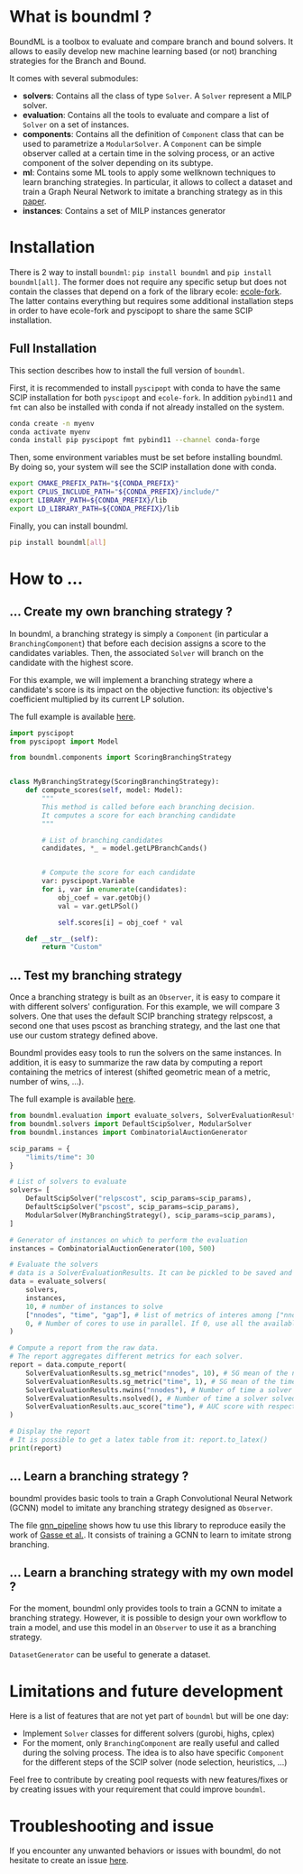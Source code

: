 # What is boundml ?

BoundML is a toolbox to evaluate and compare branch and bound solvers.
It allows to easily develop new machine learning based (or not) branching strategies for the Branch and Bound.

It comes with several submodules:
- **solvers**: Contains all the class of type `Solver`. A `Solver` represent a MILP solver. 
- **evaluation**: Contains all the tools to evaluate and compare a list of `Solver` on a set of instances.
- **components**: Contains all the definition of `Component` class that can be used to parametrize a `ModularSolver`. A `Component` can be simple observer called at a certain time in the solving process, or an active component of the solver depending on its subtype.
- **ml**: Contains some ML tools to apply some wellknown techniques to learn branching strategies. In particular, it
  allows to collect a dataset and train a Graph Neural Network to imitate a branching strategy as in
  this [paper](http://arxiv.org/abs/1906.01629).
- **instances**: Contains a set of MILP instances generator

# Installation

There is 2 way to install `boundml`: `pip install boundml` and `pip install boundml[all]`. 
The former does not require any specific  setup but does not contain the classes that depend on a fork of the library ecole: [ecole-fork](https::github.com/sirenard/ecole).
The latter contains everything but requires some additional installation steps in order to have ecole-fork and pyscipopt to share the same SCIP installation.

## Full Installation

This section describes how to install the full version of `boundml`.

First, it is recommended to install `pyscipopt` with conda to have the same SCIP installation for both `pyscipopt` and
`ecole-fork`. In addition `pybind11` and `fmt` can also be installed with conda if not already installed on the system.

```bash
conda create -n myenv
conda activate myenv
conda install pip pyscipopt fmt pybind11 --channel conda-forge
```

Then, some environment variables must be set before installing boundml. By doing so, your system will see the SCIP
installation done with conda.

```bash
export CMAKE_PREFIX_PATH="${CONDA_PREFIX}"      
export CPLUS_INCLUDE_PATH="${CONDA_PREFIX}/include/"
export LIBRARY_PATH=${CONDA_PREFIX}/lib
export LD_LIBRARY_PATH=${CONDA_PREFIX}/lib
```

Finally, you can install boundml.

```bash
pip install boundml[all]
```

# How to ...

## ... Create my own branching strategy ?

In boundml, a branching strategy is simply a `Component` (in particular a `BranchingComponent`) that before each decision assigns a score to the candidates
variables. Then, the associated `Solver` will branch on the candidate with the highest score.

For this example, we will implement a branching strategy where a candidate's score is its impact on the objective
function: its objective's coefficient multiplied by its current LP solution.

The full example is available [here](example/branching_strategy.py).

```python
import pyscipopt
from pyscipopt import Model

from boundml.components import ScoringBranchingStrategy


class MyBranchingStrategy(ScoringBranchingStrategy):
    def compute_scores(self, model: Model):
        """
        This method is called before each branching decision.
        It computes a score for each branching candidate
        """

        # List of branching candidates
        candidates, *_ = model.getLPBranchCands()


        # Compute the score for each candidate
        var: pyscipopt.Variable
        for i, var in enumerate(candidates):
            obj_coef = var.getObj()
            val = var.getLPSol()

            self.scores[i] = obj_coef * val

    def __str__(self):
        return "Custom"
```

## ... Test my branching strategy

Once a branching strategy is built as an `Observer`, it is easy to compare it with different solvers' configuration.
For this example, we will compare 3 solvers. One that uses the default SCIP branching strategy relpscost, a second one
that uses pscost as branching strategy, and the last one that use our custom strategy defined above.

Boundml provides easy tools to run the solvers on the same instances. In addition, it is easy to summarize the raw data
by computing a report containing the metrics of interest (shifted geometric mean of a metric, number of wins, ...).

The full example is available [here](example/branching_strategy.py).

```python
from boundml.evaluation import evaluate_solvers, SolverEvaluationResults
from boundml.solvers import DefaultScipSolver, ModularSolver
from boundml.instances import CombinatorialAuctionGenerator

scip_params = {
    "limits/time": 30
}

# List of solvers to evaluate
solvers= [
    DefaultScipSolver("relpscost", scip_params=scip_params),
    DefaultScipSolver("pscost", scip_params=scip_params),
    ModularSolver(MyBranchingStrategy(), scip_params=scip_params),
]

# Generator of instances on which to perform the evaluation
instances = CombinatorialAuctionGenerator(100, 500)

# Evaluate the solvers
# data is a SolverEvaluationResults. It can be pickled to be saved and analyzed latter
data = evaluate_solvers(
    solvers,
    instances,
    10, # number of instances to solve
    ["nnodes", "time", "gap"], # list of metrics of interes among ["nnodes", "time", "gap"]
    0, # Number of cores to use in parallel. If 0, use all the available cores
)

# Compute a report from the raw data.
# The report aggregates different metrics for each solver.
report = data.compute_report(
    SolverEvaluationResults.sg_metric("nnodes", 10), # SG mean of the number of nodes
    SolverEvaluationResults.sg_metric("time", 1), # SG mean of the time spent
    SolverEvaluationResults.nwins("nnodes"), # Number of time a solver has been the fastest
    SolverEvaluationResults.nsolved(), # Number of time a solver solved an instance to optimality
    SolverEvaluationResults.auc_score("time"), # AUC score with respect to time
)

# Display the report
# It is possible to get a latex table from it: report.to_latex()
print(report)
```

## ... Learn a branching strategy ?

boundml provides basic tools to train a Graph Convolutional Neural Network (GCNN) model to imitate any branching
strategy designed as `Observer`.

The file [gnn_pipeline](example/gnn_pipeline.py) shows how tu use this library to reproduce easily the work of
[Gasse et al.](http://arxiv.org/abs/1906.01629). It consists of training a GCNN to learn to imitate strong branching.

## ... Learn a branching strategy with my own model ?

For the moment, boundml only provides tools to train a GCNN to imitate a branching strategy. However, it is possible to
design your own workflow to train a model, and use this model in an `Observer` to use it as a branching strategy.

`DatasetGenerator` can be useful to generate a dataset.

# Limitations and future development

Here is a list of features that are not yet part of `boundml` but will be one day:

- Implement `Solver` classes for different solvers (gurobi, highs, cplex)
- For the moment, only  `BranchingComponent` are really useful and called during the solving process. The idea is to also have specific `Component` for the different steps of the SCIP solver (node selection, heuristics, ...)  

Feel free to contribute by creating pool requests with new features/fixes or by creating issues with your requirement that could improve `boundml`.

# Troubleshooting and issue

If you encounter any unwanted behaviors or issues with boundml, do not hesitate to create an
issue [here](https://github.com/sirenard/BoundML/issues/new). 

